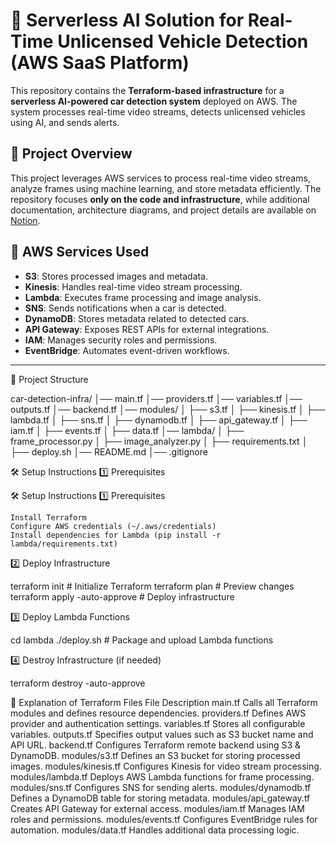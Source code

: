 # 🚀 Serverless AI Solution for Real-Time Unlicensed Vehicle Detection (AWS SaaS Platform)

This repository contains the **Terraform-based infrastructure** for a **serverless AI-powered car detection system** deployed on AWS. The system processes real-time video streams, detects unlicensed vehicles using AI, and sends alerts.

## 📌 Project Overview

This project leverages AWS services to process real-time video streams, analyze frames using machine learning, and store metadata efficiently. The repository focuses **only on the code and infrastructure**, while additional documentation, architecture diagrams, and project details are available on [Notion](https://yummy-success-abe.notion.site/Serverless-AI-Solution-to-Detect-Unlicensed-Vehicles-in-Real-Time-AWS-SaaS-Platform-185d1728bdbc8011937fc0dacc54f365?pvs=4).

## 🔹 AWS Services Used

- **S3**: Stores processed images and metadata.
- **Kinesis**: Handles real-time video stream processing.
- **Lambda**: Executes frame processing and image analysis.
- **SNS**: Sends notifications when a car is detected.
- **DynamoDB**: Stores metadata related to detected cars.
- **API Gateway**: Exposes REST APIs for external integrations.
- **IAM**: Manages security roles and permissions.
- **EventBridge**: Automates event-driven workflows.

---

📂 Project Structure

car-detection-infra/
│── main.tf
│── providers.tf
│── variables.tf
│── outputs.tf
│── backend.tf
│── modules/
│   ├── s3.tf
│   ├── kinesis.tf
│   ├── lambda.tf
│   ├── sns.tf
│   ├── dynamodb.tf
│   ├── api_gateway.tf
│   ├── iam.tf
│   ├── events.tf
│   ├── data.tf
│── lambda/
│   ├── frame_processor.py
│   ├── image_analyzer.py
│   ├── requirements.txt
│   ├── deploy.sh
│── README.md
│── .gitignore

🛠 Setup Instructions
1️⃣ Prerequisites


🛠 Setup Instructions
1️⃣ Prerequisites

    Install Terraform
    Configure AWS credentials (~/.aws/credentials)
    Install dependencies for Lambda (pip install -r lambda/requirements.txt)

2️⃣ Deploy Infrastructure

terraform init  # Initialize Terraform
terraform plan  # Preview changes
terraform apply -auto-approve  # Deploy infrastructure

3️⃣ Deploy Lambda Functions

cd lambda
./deploy.sh  # Package and upload Lambda functions

4️⃣ Destroy Infrastructure (if needed)

terraform destroy -auto-approve

📜 Explanation of Terraform Files
File 	Description
main.tf 	Calls all Terraform modules and defines resource dependencies.
providers.tf 	Defines AWS provider and authentication settings.
variables.tf 	Stores all configurable variables.
outputs.tf 	Specifies output values such as S3 bucket name and API URL.
backend.tf 	Configures Terraform remote backend using S3 & DynamoDB.
modules/s3.tf 	Defines an S3 bucket for storing processed images.
modules/kinesis.tf 	Configures Kinesis for video stream processing.
modules/lambda.tf 	Deploys AWS Lambda functions for frame processing.
modules/sns.tf 	Configures SNS for sending alerts.
modules/dynamodb.tf 	Defines a DynamoDB table for storing metadata.
modules/api_gateway.tf 	Creates API Gateway for external access.
modules/iam.tf 	Manages IAM roles and permissions.
modules/events.tf 	Configures EventBridge rules for automation.
modules/data.tf 	Handles additional data processing logic.
